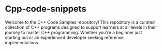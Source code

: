 # Cpp-code-snippets
Welcome to the C++ Code Samples repository! This repository is a curated collection of C++ programs designed to support learners at all levels in their journey to master C++ programming. Whether you're a beginner just starting out or an experienced developer seeking reference implementations.
